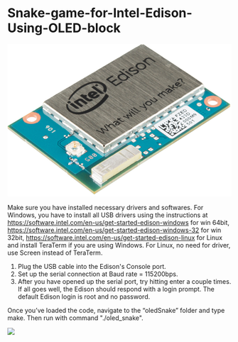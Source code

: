 # Snake-game-for-Intel-Edison-Using-OLED-block

![](Edison-ISO-cropped.jpg)

Make sure you have installed necessary drivers and softwares. For Windows, you have to install all USB drivers using the instructions at https://software.intel.com/en-us/get-started-edison-windows for win 64bit, https://software.intel.com/en-us/get-started-edison-windows-32 for win 32bit, https://software.intel.com/en-us/get-started-edison-linux for Linux and install TeraTerm if you are using Windows. For Linux, no need for driver, use Screen instead of TeraTerm.
1. Plug the USB cable into the Edison's Console port.
2. Set up the serial connection at Baud rate = 115200bps.
3. After you have opened up the serial port, try hitting enter a couple times. If all goes well, the Edison should respond with a login prompt. The default Edison login is root and no password.


Once you’ve loaded the code, navigate to the “oledSnake” folder and type make. Then run with command "./oled_snake".

![](snake-game.jpg)
